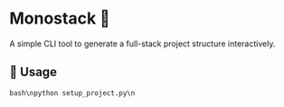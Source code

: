 # Monostack 🚀

A simple CLI tool to generate a full-stack project structure interactively.

## 📌 Usage

```bash\npython setup_project.py\n```